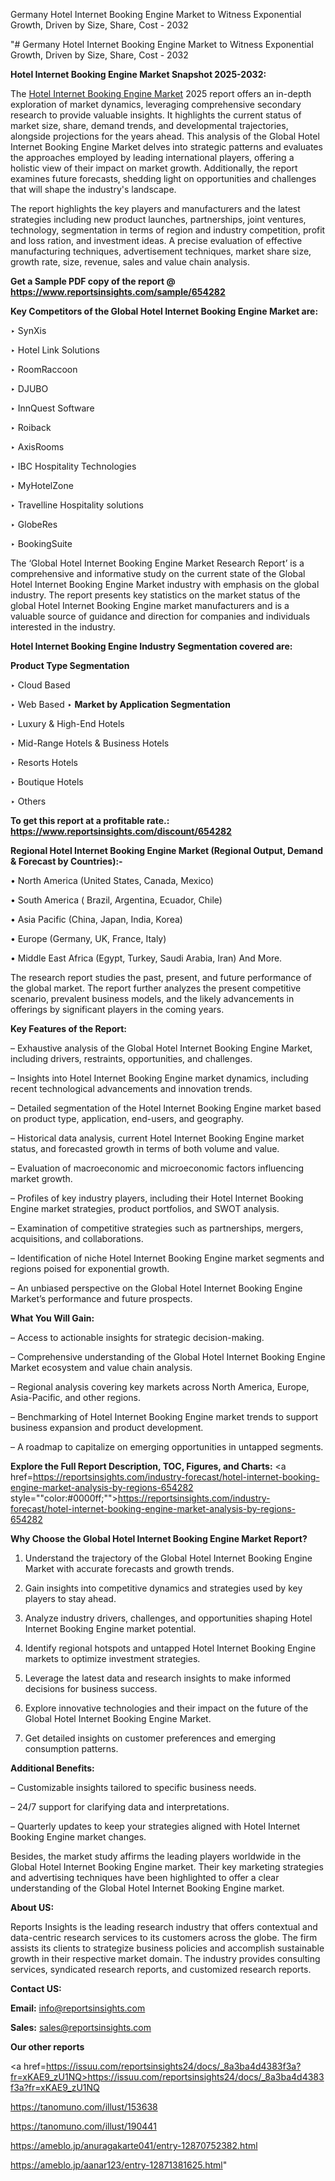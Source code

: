 Germany Hotel Internet Booking Engine Market to Witness Exponential Growth, Driven by Size, Share, Cost - 2032

"# Germany Hotel Internet Booking Engine Market to Witness Exponential Growth, Driven by Size, Share, Cost - 2032

<strong>Hotel Internet Booking Engine Market Snapshot 2025-2032:</strong>

The <a href=https://www.reportsinsights.com/sample/654282>Hotel Internet Booking Engine Market</a> 2025 report offers an in-depth exploration of market dynamics, leveraging comprehensive secondary research to provide valuable insights. It highlights the current status of market size, share, demand trends, and developmental trajectories, alongside projections for the years ahead. This analysis of the Global Hotel Internet Booking Engine Market delves into strategic patterns and evaluates the approaches employed by leading international players, offering a holistic view of their impact on market growth. Additionally, the report examines future forecasts, shedding light on opportunities and challenges that will shape the industry's landscape.

The report highlights the key players and manufacturers and the latest strategies including new product launches, partnerships, joint ventures, technology, segmentation in terms of region and industry competition, profit and loss ration, and investment ideas. A precise evaluation of effective manufacturing techniques, advertisement techniques, market share size, growth rate, size, revenue, sales and value chain analysis.

<strong>Get a Sample PDF copy of the report @ <a href=https://www.reportsinsights.com/sample/654282 style=color:#0000ff;>https://www.reportsinsights.com/sample/654282</a></strong>

<strong>Key Competitors of the Global Hotel Internet Booking Engine Market are:</strong>

‣ SynXis

‣ Hotel Link Solutions

‣ RoomRaccoon

‣ DJUBO

‣ InnQuest Software

‣ Roiback

‣ AxisRooms

‣ IBC Hospitality Technologies

‣ MyHotelZone

‣ Travelline Hospitality solutions

‣ GlobeRes

‣ BookingSuite

The ‘Global Hotel Internet Booking Engine Market Research Report’ is a comprehensive and informative study on the current state of the Global Hotel Internet Booking Engine Market industry with emphasis on the global industry. The report presents key statistics on the market status of the global Hotel Internet Booking Engine market manufacturers and is a valuable source of guidance and direction for companies and individuals interested in the industry.

<strong>Hotel Internet Booking Engine Industry Segmentation covered are:</strong>

<strong>Product Type Segmentation</strong>

‣ Cloud Based

‣ Web Based
‣ 
<strong>Market by Application Segmentation</strong>

‣ Luxury & High-End Hotels

‣ Mid-Range Hotels & Business Hotels

‣ Resorts Hotels

‣ Boutique Hotels

‣ Others

<strong>To get this report at a profitable rate.: <a href=https://www.reportsinsights.com/discount/654282 style=color:#0000ff;>https://www.reportsinsights.com/discount/654282</a></strong>

<strong>Regional Hotel Internet Booking Engine Market (Regional Output, Demand &amp; Forecast by Countries):-</strong>

• North America (United States, Canada, Mexico)

• South America ( Brazil, Argentina, Ecuador, Chile)

• Asia Pacific (China, Japan, India, Korea)

• Europe (Germany, UK, France, Italy)

• Middle East Africa (Egypt, Turkey, Saudi Arabia, Iran) And More.

The research report studies the past, present, and future performance of the global market. The report further analyzes the present competitive scenario, prevalent business models, and the likely advancements in offerings by significant players in the coming years.

<strong>Key Features of the Report:</strong>

– Exhaustive analysis of the Global Hotel Internet Booking Engine Market, including drivers, restraints, opportunities, and challenges.

– Insights into Hotel Internet Booking Engine market dynamics, including recent technological advancements and innovation trends.

– Detailed segmentation of the Hotel Internet Booking Engine market based on product type, application, end-users, and geography.

– Historical data analysis, current Hotel Internet Booking Engine market status, and forecasted growth in terms of both volume and value.

– Evaluation of macroeconomic and microeconomic factors influencing market growth.

– Profiles of key industry players, including their Hotel Internet Booking Engine market strategies, product portfolios, and SWOT analysis.

– Examination of competitive strategies such as partnerships, mergers, acquisitions, and collaborations.

– Identification of niche Hotel Internet Booking Engine market segments and regions poised for exponential growth.

– An unbiased perspective on the Global Hotel Internet Booking Engine Market’s performance and future prospects.

<strong>What You Will Gain:</strong>

– Access to actionable insights for strategic decision-making.

– Comprehensive understanding of the Global Hotel Internet Booking Engine Market ecosystem and value chain analysis.

– Regional analysis covering key markets across North America, Europe, Asia-Pacific, and other regions.

– Benchmarking of Hotel Internet Booking Engine market trends to support business expansion and product development.

– A roadmap to capitalize on emerging opportunities in untapped segments.

<strong>Explore the Full Report Description, TOC, Figures, and Charts:</strong>
<a href=https://reportsinsights.com/industry-forecast/hotel-internet-booking-engine-market-analysis-by-regions-654282 style=""color:#0000ff;"">https://reportsinsights.com/industry-forecast/hotel-internet-booking-engine-market-analysis-by-regions-654282</a>

<strong>Why Choose the Global Hotel Internet Booking Engine Market Report?</strong>

1. Understand the trajectory of the Global Hotel Internet Booking Engine Market with accurate forecasts and growth trends.

2. Gain insights into competitive dynamics and strategies used by key players to stay ahead.

3. Analyze industry drivers, challenges, and opportunities shaping Hotel Internet Booking Engine market potential.

4. Identify regional hotspots and untapped Hotel Internet Booking Engine markets to optimize investment strategies.

5. Leverage the latest data and research insights to make informed decisions for business success.

6. Explore innovative technologies and their impact on the future of the Global Hotel Internet Booking Engine Market.

7. Get detailed insights on customer preferences and emerging consumption patterns.

<strong>Additional Benefits:</strong>

– Customizable insights tailored to specific business needs.

– 24/7 support for clarifying data and interpretations.

– Quarterly updates to keep your strategies aligned with Hotel Internet Booking Engine market changes.

Besides, the market study affirms the leading players worldwide in the Global Hotel Internet Booking Engine market. Their key marketing strategies and advertising techniques have been highlighted to offer a clear understanding of the Global Hotel Internet Booking Engine market.

<strong><strong>About US</strong>:</strong>

Reports Insights is the leading research industry that offers contextual and data-centric research services to its customers across the globe. The firm assists its clients to strategize business policies and accomplish sustainable growth in their respective market domain. The industry provides consulting services, syndicated research reports, and customized research reports.

<strong>Contact US:</strong>

<p class=><b>Email:</b> <a href=mailto:info@reportsinsights.com>info@reportsinsights.com</a></p>
<p class=><b>Sales:</b> <a href=mailto:sales@reportsinsights.com>sales@reportsinsights.com</a></p>

<strong>Our other reports</strong>

<a href=https://issuu.com/reportsinsights24/docs/_8a3ba4d4383f3a?fr=xKAE9_zU1NQ>https://issuu.com/reportsinsights24/docs/_8a3ba4d4383f3a?fr=xKAE9_zU1NQ</a>

<a href=https://tanomuno.com/illust/153638>https://tanomuno.com/illust/153638</a>

<a href=https://tanomuno.com/illust/190441>https://tanomuno.com/illust/190441</a>

<a href=https://ameblo.jp/anuragakarte041/entry-12870752382.html>https://ameblo.jp/anuragakarte041/entry-12870752382.html</a>

<a href=https://ameblo.jp/aanar123/entry-12871381625.html>https://ameblo.jp/aanar123/entry-12871381625.html</a>"
